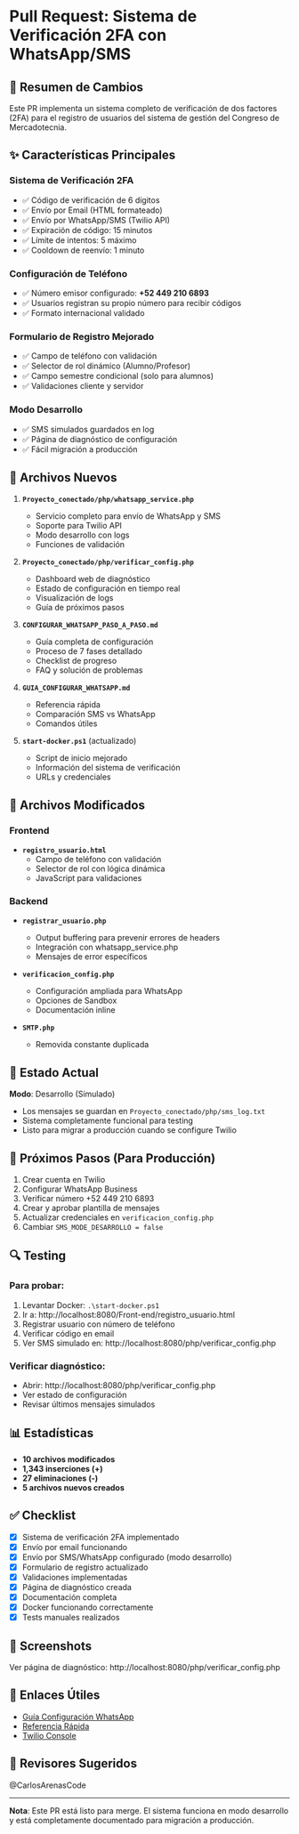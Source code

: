 # Pull Request: Sistema de Verificación 2FA con WhatsApp/SMS

## 📱 Resumen de Cambios

Este PR implementa un sistema completo de verificación de dos factores (2FA) para el registro de usuarios del sistema de gestión del Congreso de Mercadotecnia.

## ✨ Características Principales

### Sistema de Verificación 2FA
- ✅ Código de verificación de 6 dígitos
- ✅ Envío por Email (HTML formateado)
- ✅ Envío por WhatsApp/SMS (Twilio API)
- ✅ Expiración de código: 15 minutos
- ✅ Límite de intentos: 5 máximo
- ✅ Cooldown de reenvío: 1 minuto

### Configuración de Teléfono
- ✅ Número emisor configurado: **+52 449 210 6893**
- ✅ Usuarios registran su propio número para recibir códigos
- ✅ Formato internacional validado

### Formulario de Registro Mejorado
- ✅ Campo de teléfono con validación
- ✅ Selector de rol dinámico (Alumno/Profesor)
- ✅ Campo semestre condicional (solo para alumnos)
- ✅ Validaciones cliente y servidor

### Modo Desarrollo
- ✅ SMS simulados guardados en log
- ✅ Página de diagnóstico de configuración
- ✅ Fácil migración a producción

## 📂 Archivos Nuevos

1. **`Proyecto_conectado/php/whatsapp_service.php`**
   - Servicio completo para envío de WhatsApp y SMS
   - Soporte para Twilio API
   - Modo desarrollo con logs
   - Funciones de validación

2. **`Proyecto_conectado/php/verificar_config.php`**
   - Dashboard web de diagnóstico
   - Estado de configuración en tiempo real
   - Visualización de logs
   - Guía de próximos pasos

3. **`CONFIGURAR_WHATSAPP_PASO_A_PASO.md`**
   - Guía completa de configuración
   - Proceso de 7 fases detallado
   - Checklist de progreso
   - FAQ y solución de problemas

4. **`GUIA_CONFIGURAR_WHATSAPP.md`**
   - Referencia rápida
   - Comparación SMS vs WhatsApp
   - Comandos útiles

5. **`start-docker.ps1`** (actualizado)
   - Script de inicio mejorado
   - Información del sistema de verificación
   - URLs y credenciales

## 🔧 Archivos Modificados

### Frontend
- **`registro_usuario.html`**
  - Campo de teléfono con validación
  - Selector de rol con lógica dinámica
  - JavaScript para validaciones

### Backend
- **`registrar_usuario.php`**
  - Output buffering para prevenir errores de headers
  - Integración con whatsapp_service.php
  - Mensajes de error específicos
  
- **`verificacion_config.php`**
  - Configuración ampliada para WhatsApp
  - Opciones de Sandbox
  - Documentación inline

- **`SMTP.php`**
  - Removida constante duplicada

## 🎯 Estado Actual

**Modo**: Desarrollo (Simulado)
- Los mensajes se guardan en `Proyecto_conectado/php/sms_log.txt`
- Sistema completamente funcional para testing
- Listo para migrar a producción cuando se configure Twilio

## 🚀 Próximos Pasos (Para Producción)

1. Crear cuenta en Twilio
2. Configurar WhatsApp Business
3. Verificar número +52 449 210 6893
4. Crear y aprobar plantilla de mensajes
5. Actualizar credenciales en `verificacion_config.php`
6. Cambiar `SMS_MODE_DESARROLLO = false`

## 🔍 Testing

### Para probar:
1. Levantar Docker: `.\start-docker.ps1`
2. Ir a: http://localhost:8080/Front-end/registro_usuario.html
3. Registrar usuario con número de teléfono
4. Verificar código en email
5. Ver SMS simulado en: http://localhost:8080/php/verificar_config.php

### Verificar diagnóstico:
- Abrir: http://localhost:8080/php/verificar_config.php
- Ver estado de configuración
- Revisar últimos mensajes simulados

## 📊 Estadísticas

- **10 archivos modificados**
- **1,343 inserciones (+)**
- **27 eliminaciones (-)**
- **5 archivos nuevos creados**

## ✅ Checklist

- [x] Sistema de verificación 2FA implementado
- [x] Envío por email funcionando
- [x] Envío por SMS/WhatsApp configurado (modo desarrollo)
- [x] Formulario de registro actualizado
- [x] Validaciones implementadas
- [x] Página de diagnóstico creada
- [x] Documentación completa
- [x] Docker funcionando correctamente
- [x] Tests manuales realizados

## 📸 Screenshots

Ver página de diagnóstico: http://localhost:8080/php/verificar_config.php

## 🔗 Enlaces Útiles

- [Guía Configuración WhatsApp](./CONFIGURAR_WHATSAPP_PASO_A_PASO.md)
- [Referencia Rápida](./GUIA_CONFIGURAR_WHATSAPP.md)
- [Twilio Console](https://console.twilio.com/)

## 👥 Revisores Sugeridos

@CarlosArenasCode

---

**Nota**: Este PR está listo para merge. El sistema funciona en modo desarrollo y está completamente documentado para migración a producción.
